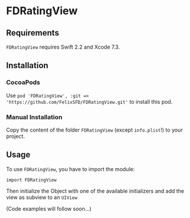 # FDRatingView

## Requirements
`FDRatingView` requires Swift 2.2 and Xcode 7.3.

## Installation
### CocoaPods
Use `pod 'FDRatingView', :git => 'https://github.com/FelixSFD/FDRatingView.git'` to install this pod.
### Manual Installation
Copy the content of the folder `FDRatingView` (except `info.plist`!) to your project.

## Usage
To use `FDRatingView`, you have to import the module:

`import FDRatingView`

Then initialize the Object with one of the available initializers and add the view as subview to an `UIView`

(Code examples will follow soon...)
